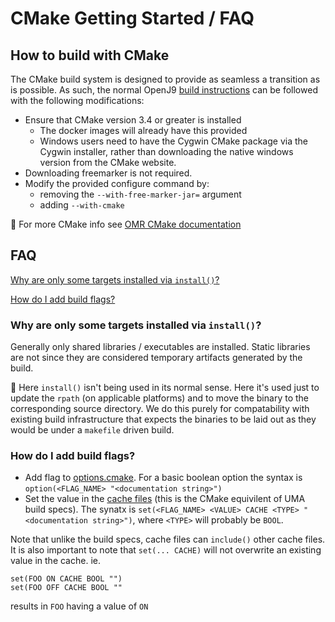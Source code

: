 <!--
Copyright (c) 2018, 2020 IBM Corp. and others

This program and the accompanying materials are made available under
the terms of the Eclipse Public License 2.0 which accompanies this
distribution and is available at https://www.eclipse.org/legal/epl-2.0/
or the Apache License, Version 2.0 which accompanies this distribution and
is available at https://www.apache.org/licenses/LICENSE-2.0.

This Source Code may also be made available under the following
Secondary Licenses when the conditions for such availability set
forth in the Eclipse Public License, v. 2.0 are satisfied: GNU
General Public License, version 2 with the GNU Classpath
Exception [1] and GNU General Public License, version 2 with the
OpenJDK Assembly Exception [2].

[1] https://www.gnu.org/software/classpath/license.html
[2] http://openjdk.java.net/legal/assembly-exception.html

SPDX-License-Identifier: EPL-2.0 OR Apache-2.0 OR GPL-2.0 WITH Classpath-exception-2.0 OR LicenseRef-GPL-2.0 WITH Assembly-exception
-->

# CMake Getting Started / FAQ

## How to build with CMake

The CMake build system is designed to provide as seamless a transition as is possible.
As such, the normal OpenJ9 [build instructions](https://www.eclipse.org/openj9/oj9_build.html)
can be followed with the following modifications:

- Ensure that CMake version 3.4 or greater is installed
  - The docker images will already have this provided
  - Windows users need to have the Cygwin CMake package via the Cygwin installer, rather than downloading
  the native windows version from the CMake website.
- Downloading freemarker is not required.
- Modify the provided configure command by:
  - removing the `--with-free-marker-jar=` argument
  - adding `--with-cmake`

:pencil: For more CMake info see [OMR CMake documentation](https://github.com/eclipse/omr/blob/master/doc/BuildingWithCMake.md)

## FAQ
[Why are only some targets installed via `install()`?](#why-are-only-some-targets-installed-via-install)

[How do I add build flags?](#how-do-i-add-build-flags)

### Why are only some targets installed via `install()`?
Generally only shared libraries / executables are installed. Static libraries are
not since they are considered temporary artifacts generated by the build.

:pencil: Here `install()` isn't being used in its normal sense. Here it's used
just to update the `rpath` (on applicable platforms) and to move the binary
to the corresponding source directory. We do this purely for compatability with
existing build infrastructure that expects the binaries to be laid out as they
would be under a `makefile` driven build.

### How do I add build flags?
- Add flag to [options.cmake](../../runtime/cmake/options.cmake). For a basic boolean option the
syntax is `option(<FLAG_NAME> "<documentation string>")`
- Set the value in the [cache files](../../runtime/cmake/caches) (this is the CMake equivilent of UMA build specs).
The synatx is `set(<FLAG_NAME> <VALUE> CACHE <TYPE> "<documentation string>")`, where `<TYPE>` will probably be `BOOL`.

Note that unlike the build specs, cache files can `include()` other cache files.
It is also important to note that `set(... CACHE)` will not overwrite an existing value in the cache. ie.
```
set(FOO ON CACHE BOOL "")
set(FOO OFF CACHE BOOL ""
```
results in `FOO` having a value of `ON`
